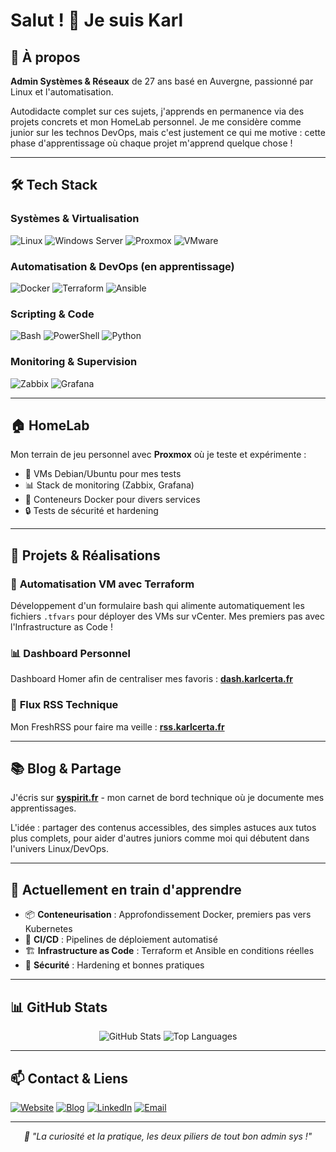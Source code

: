 # Salut ! 👋 Je suis Karl

## 🚀 À propos

**Admin Systèmes & Réseaux** de 27 ans basé en Auvergne, passionné par Linux et l'automatisation.

Autodidacte complet sur ces sujets, j'apprends en permanence via des projets concrets et mon HomeLab personnel. Je me considère comme junior sur les technos DevOps, mais c'est justement ce qui me motive : cette phase d'apprentissage où chaque projet m'apprend quelque chose !

---

## 🛠️ Tech Stack

### **Systèmes & Virtualisation**
![Linux](https://img.shields.io/badge/-Linux-FCC624?style=flat-square&logo=linux&logoColor=black)
![Windows Server](https://img.shields.io/badge/-Windows_Server-0078D4?style=flat-square&logo=windows&logoColor=white)
![Proxmox](https://img.shields.io/badge/-Proxmox-E57000?style=flat-square&logo=proxmox&logoColor=white)
![VMware](https://img.shields.io/badge/-VMware-607078?style=flat-square&logo=vmware&logoColor=white)

### **Automatisation & DevOps (en apprentissage)**
![Docker](https://img.shields.io/badge/-Docker-2496ED?style=flat-square&logo=docker&logoColor=white)
![Terraform](https://img.shields.io/badge/-Terraform-623CE4?style=flat-square&logo=terraform&logoColor=white)
![Ansible](https://img.shields.io/badge/-Ansible-EE0000?style=flat-square&logo=ansible&logoColor=white)

### **Scripting & Code**
![Bash](https://img.shields.io/badge/-Bash-4EAA25?style=flat-square&logo=gnu-bash&logoColor=white)
![PowerShell](https://img.shields.io/badge/-PowerShell-5391FE?style=flat-square&logo=powershell&logoColor=white)
![Python](https://img.shields.io/badge/-Python-3776AB?style=flat-square&logo=python&logoColor=white)

### **Monitoring & Supervision**
![Zabbix](https://img.shields.io/badge/-Zabbix-CC2936?style=flat-square&logo=zabbix&logoColor=white)
![Grafana](https://img.shields.io/badge/-Grafana-F46800?style=flat-square&logo=grafana&logoColor=white)

---

## 🏠 HomeLab

Mon terrain de jeu personnel avec **Proxmox** où je teste et expérimente :
- 🐧 VMs Debian/Ubuntu pour mes tests
- 📊 Stack de monitoring (Zabbix, Grafana)
- 🐳 Conteneurs Docker pour divers services
- 🔒 Tests de sécurité et hardening

---

## 📝 Projets & Réalisations

### 🤖 **Automatisation VM avec Terraform**
Développement d'un formulaire bash qui alimente automatiquement les fichiers `.tfvars` pour déployer des VMs sur vCenter. Mes premiers pas avec l'Infrastructure as Code !

### 📊 **Dashboard Personnel**
Dashboard Homer afin de centraliser mes favoris : **[dash.karlcerta.fr](https://dash.karlcerta.fr)**

### 📡 **Flux RSS Technique**
Mon FreshRSS pour faire ma veille : **[rss.karlcerta.fr](https://rss.karlcerta.fr)**

---

## 📚 Blog & Partage

J'écris sur **[syspirit.fr](https://syspirit.fr)** - mon carnet de bord technique où je documente mes apprentissages.

L'idée : partager des contenus accessibles, des simples astuces aux tutos plus complets, pour aider d'autres juniors comme moi qui débutent dans l'univers Linux/DevOps.

---

## 🎯 Actuellement en train d'apprendre

- 📦 **Conteneurisation** : Approfondissement Docker, premiers pas vers Kubernetes
- 🔄 **CI/CD** : Pipelines de déploiement automatisé
- 🏗️ **Infrastructure as Code** : Terraform et Ansible en conditions réelles
- 🔐 **Sécurité** : Hardening et bonnes pratiques

---

## 📊 GitHub Stats

<div align="center">
  <img src="https://github-readme-stats.vercel.app/api?username=karl-cta&show_icons=true&theme=vue-dark&hide_border=true" alt="GitHub Stats" />
  <img src="https://github-readme-stats.vercel.app/api/top-langs/?username=karl-cta&layout=compact&theme=vue-dark&hide_border=true" alt="Top Languages" />
</div>

---

## 📫 Contact & Liens

[![Website](https://img.shields.io/badge/-karlcerta.fr-000000?style=flat-square&logo=About.me&logoColor=white)](https://karlcerta.fr)
[![Blog](https://img.shields.io/badge/-syspirit.fr-FF6B6B?style=flat-square&logo=hashnode&logoColor=white)](https://syspirit.fr)
[![LinkedIn](https://img.shields.io/badge/-LinkedIn-0A66C2?style=flat-square&logo=linkedin&logoColor=white)](https://linkedin.com/in/kcta)
[![Email](https://img.shields.io/badge/-karl.certa@ik.me-D14836?style=flat-square&logo=gmail&logoColor=white)](mailto:karl.certa@ik.me)

---

<div align="center">
  <i>🐧 "La curiosité et la pratique, les deux piliers de tout bon admin sys !"</i>
</div>
